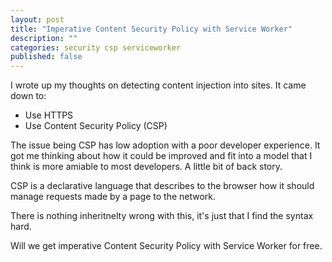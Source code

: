 ```yaml
--- 
layout: post
title: "Imperative Content Security Policy with Service Worker"
description: ""
categories: security csp serviceworker
published: false
---
```


I wrote up my thoughts on detecting content injection into sites.  It came down to:

* Use HTTPS
* Use Content Security Policy (CSP)

The issue being CSP has low adoption with a poor developer experience.  It got me thinking about how it could be improved and fit into a model that I think is more amiable to most developers.  A little bit of back story.

CSP is a declarative language that describes to the browser how it should manage requests made by a page to the network.

There is nothing inheritnelty wrong with this, it's just that I find the syntax hard.

Will we get imperative Content Security Policy with Service Worker for free. 